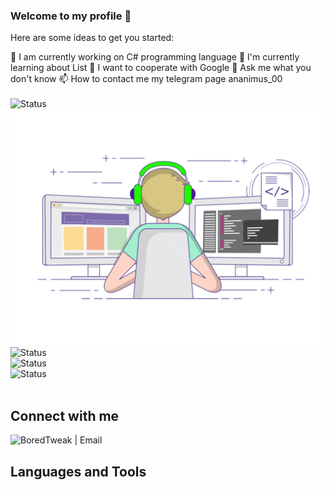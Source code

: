 ### Welcome to my profile 👋
Here are some ideas to get you started:

🔭 I am currently working on C# programming language
   🌱 I'm currently learning about List
   👯 I want to cooperate with Google
   💬 Ask me what you don't know
   📫 How to contact me my telegram page ananimus_00
   <br>
<br>
![Status](https://github-readme-stats.vercel.app/api?username=SafarovInomjon&show_icons=true&theme=radical) ![Status](https://raw.githubusercontent.com/mikonoid/mikonoid/main/images/gifs/coder3.gif) 
<br>
![Status](https://github-readme-stats.vercel.app/api/top-langs/?username=SafarovInomjon&hide_progress=true)
<br>
![Status](https://github-readme-stats.vercel.app/api/top-langs/?username=SafarovInomjon&layout=compact) 
<br>
 ![Status](https://img.shields.io/badge/GitHub-181717?style=flat-square&logo=github&logoColor=black)
<br>
<br>

## Connect with me

[<img align="left" alt="BoredTweak | Email" width="150px" height="20px" src="https://img.shields.io/badge/BoredTweak%20%7C%20Email-EA4335?style=flat-square&logo=gmail&logoColor=white" />][email]
</br>

## Languages and Tools

[email]: inomjon:gdksgjfjffhgjghf@gmail.com
[Teligram]: https://www.ananimus_00.com/in/alex-elia/


